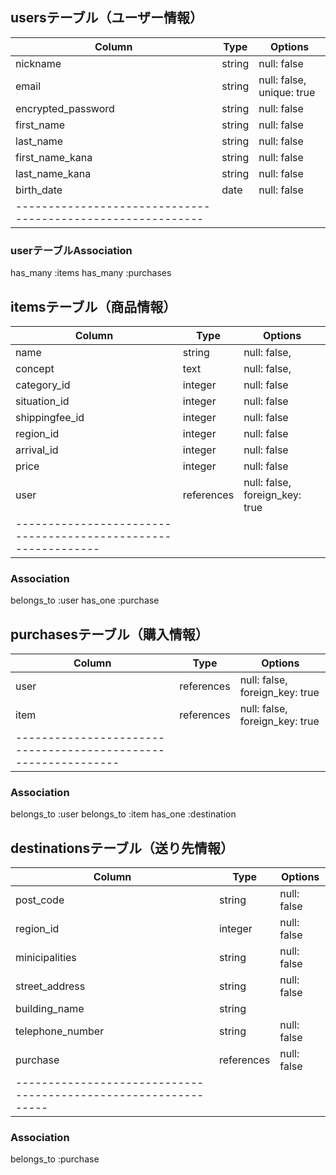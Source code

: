 ## usersテーブル（ユーザー情報）

|Column            |Type      |Options                      |
|------------------|----------|-----------------------------|
|nickname          |string    |null: false                  |
|email             |string    |null: false, unique: true    |
|encrypted_password|string    |null: false                  |
|first_name        |string    |null: false                  |
|last_name         |string    |null: false                  |
|first_name_kana   |string    |null: false                  |
|last_name_kana    |string    |null: false                  |
|birth_date        |date      |null: false                  |
|-----------------------------------------------------------|

### userテーブルAssociation
has_many :items
has_many :purchases



## itemsテーブル（商品情報）

|Column             |Type      |Options                       |
|-------------------|----------|------------------------------|
|name               |string    |null: false,                  |
|concept            |text      |null: false,                  |
|category_id        |integer   |null: false                   |
|situation_id       |integer   |null: false                   |
|shippingfee_id     |integer   |null: false                   |
|region_id          |integer   |null: false                   |
|arrival_id         |integer   |null: false                   |
|price              |integer   |null: false                   |
|user               |references|null: false, foreign_key: true|
|-------------------------------------------------------------|


### Association
belongs_to :user
has_one :purchase



## purchasesテーブル（購入情報）

|Column         |Type           |Options                       |
|---------------|---------------|------------------------------|
|user           |references     |null: false, foreign_key: true|
|item           |references     |null: false, foreign_key: true|
|--------------------------------------------------------------|



### Association
belongs_to :user
belongs_to :item
has_one    :destination



## destinationsテーブル（送り先情報）

|Column           |Type            |Options                     |
|-----------------|----------------|----------------------------|
|post_code        |string          |null: false                 |
|region_id        |integer         |null: false                 |
|minicipalities   |string          |null: false                 |
|street_address   |string          |null: false                 |
|building_name    |string          |                            |
|telephone_number |string          |null: false                 |
|purchase         |references      |null: false                 |
|---------------------------------------------------------------|



### Association
belongs_to :purchase